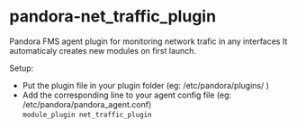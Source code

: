 # pandora-net_traffic_plugin
Pandora FMS agent plugin for monitoring network trafic in any interfaces
It automaticaly creates new modules on first launch.

Setup:
* Put the plugin file in your plugin folder (eg: /etc/pandora/plugins/ )
* Add the corresponding line to your agent config file (eg: /etc/pandora/pandora_agent.conf)  
  `module_plugin net_traffic_plugin`

